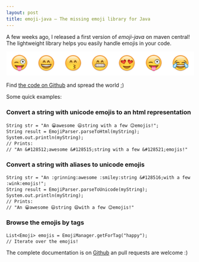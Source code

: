 ```yaml
---
layout: post
title: emoji-java — The missing emoji library for Java
---
```


A few weeks ago, I released a first version of *emoji-java* on maven central! The lightweight library helps you easily handle emojis in your code.

![Emojis](/assets/blog/20150111/emojis-line.png)

Find [the code on Github](https://github.com/vdurmont/emoji-java) and spread the world ;)

<!--more-->

Some quick examples:

### Convert a string with unicode emojis to an html representation

    String str = "An 😀awesome 😃string with a few 😉emojis!";
    String result = EmojiParser.parseToHtml(myString);
    System.out.println(myString);
    // Prints:
    // "An &#128512;awesome &#128515;string with a few &#128521;emojis!"

### Convert a string with aliases to unicode emojis

    String str = "An :grinning:awesome :smiley:string &#128516;with a few :wink:emojis!";
    String result = EmojiParser.parseToUnicode(myString);
    System.out.println(myString);
    // Prints:
    // "An 😀awesome 😃string 😄with a few 😉emojis!"

### Browse the emojis by tags

    List<Emoji> emojis = EmojiManager.getForTag("happy");
    // Iterate over the emojis!

The complete documentation is on [Github](https://github.com/vdurmont/emoji-java) an pull requests are welcome :)
